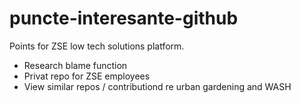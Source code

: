 # puncte-interesante-github
Points for ZSE low tech solutions platform.

- Research blame function
- Privat repo for ZSE employees
- View similar repos / contributiond re urban gardening and WASH

